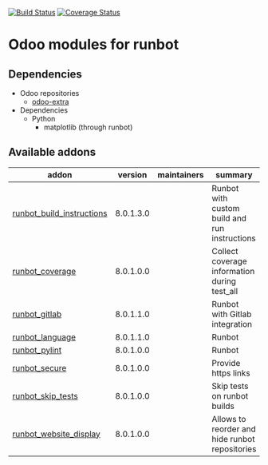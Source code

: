 [![Build Status](https://travis-ci.org/OCA/runbot-addons.svg?branch=8.0)](https://travis-ci.org/OCA/runbot-addons)
[![Coverage Status](https://coveralls.io/repos/OCA/runbot-addons/badge.svg?branch=8.0&service=github)](https://coveralls.io/github/OCA/runbot-addons?branch=8.0)

Odoo modules for runbot
========================

Dependencies
------------
* Odoo repositories
     * [odoo-extra](https://github.com/odoo/odoo-extra)
* Dependencies
     * Python
         * matplotlib (through runbot)

[//]: # (addons)

Available addons
----------------
addon | version | maintainers | summary
--- | --- | --- | ---
[runbot_build_instructions](runbot_build_instructions/) | 8.0.1.3.0 |  | Runbot with custom build and run instructions
[runbot_coverage](runbot_coverage/) | 8.0.1.0.0 |  | Collect coverage information during test_all
[runbot_gitlab](runbot_gitlab/) | 8.0.1.1.0 |  | Runbot with Gitlab integration
[runbot_language](runbot_language/) | 8.0.1.1.0 |  | Runbot
[runbot_pylint](runbot_pylint/) | 8.0.1.0.0 |  | Runbot
[runbot_secure](runbot_secure/) | 8.0.1.0.0 |  | Provide https links
[runbot_skip_tests](runbot_skip_tests/) | 8.0.1.0.0 |  | Skip tests on runbot builds
[runbot_website_display](runbot_website_display/) | 8.0.1.0.0 |  | Allows to reorder and hide runbot repositories

[//]: # (end addons)
